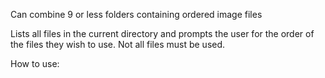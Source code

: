 Can combine 9 or less folders containing ordered image files

Lists all files in the current directory and prompts the user for the
order of the files they wish to use. Not all files must be used.

How to use: